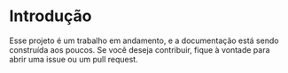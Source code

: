 # Introdução 

Esse projeto é um trabalho em andamento, e a documentação está sendo construída aos poucos. Se você deseja contribuir, fique à vontade para abrir uma issue ou um pull request.